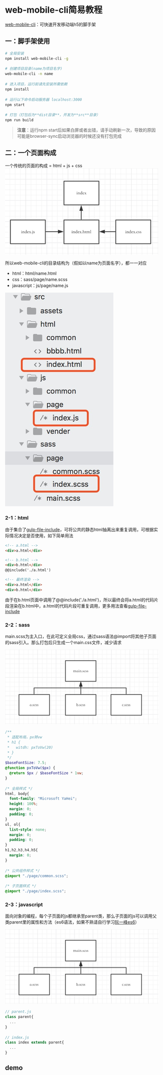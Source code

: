 # web-mobile-cli简易教程
[web-mobile-cli](https://github.com/sihai00/web-mobile-cli)：可快速开发移动端h5的脚手架

## 一：脚手架使用
``` bash
# 全局安装
npm install web-mobile-cli -g

# 创建项目目录(name为项目名字)
web-mobile-cli -n name

# 进入项目，运行前请先安装所需依赖
npm install

# 运行以下命令启动服务器 localhost:3000
npm start

# 打包（打包后为**dist目录**，开发为**src**目录）
npm run build
```

> **注意**：运行npm start后如果白屏或者出错，请手动刷新一次，导致的原因可能是browser-sync启动浏览器的时候还没有打包完成

## 二：一个页面构成
一个传统的页面的构成 = html + js + css
![页面构成](./img/2.png)

所以web-mobile-cli的目录结构为（假如以name为页面名字），都一一对应
- html：html/name.html
- css：sass/page/name.scss
- javascript：js/page/name.js

![web-mobile-cli的目录结构](./img/1.jpeg)

### 2-1：html
由于集合了[gulp-file-include](https://github.com/coderhaoxin/gulp-file-include)，可将公共的静态html抽离出来重复调用，可根据实际情况决定是否使用，如下简单用法

```html
<!-- a.html -->
<div>a.html</div>
```

```html
<!-- b.html -->
<div>b.html</div>
@@include('./a.html')
```

```html
<!-- 最终渲染 -->
<div>a.html</div>
<div>b.html</div>
```

由于在b.html页面中调用了@@include('./a.html')，所以最终会将a.html的代码片段渲染在b.html中，a.html的代码片段可重复调用，更多用法查看[gulp-file-include](https://github.com/coderhaoxin/gulp-file-include)

### 2-2：sass
main.scss为主入口，在此可定义全局css，通过sass语法@import将其他子页面的sass引入。那么打包后只生成一个main.css文件，减少请求

![sass结构](./img/3.png)

```scss
/**
 * 适配布局，px转vw
 * h1 {
 *   witdh: pxToVw(20)
 * }
 */
$baseFontSize: 7.5;
@function pxToVw($px) {
  @return $px / $baseFontSize * 1vw;
}

/* 全局样式 */
html, body{
  font-family: "Microsoft YaHei";
  height: 100%;
  margin: 0;
  padding: 0;
}
ul, ol{
  list-style: none;
  margin: 0;
  padding: 0;
}
h1,h2,h3,h4,h5{
  margin: 0;
}

/* 公共组件样式 */
@import "./page/common.scss";

/* 子页面样式 */
@import "./page/index.scss";
```

### 2-3：javascript
面向对象的编程，每个子页面的js都继承至parent类，那么子页面的js可以调用父类parent里的属性和方法（es6语法，如果不熟请自行学习[阮一峰es6](http://es6.ruanyifeng.com/#docs/class)）

![javascript结构](./img/3.png)

```javascript
// parent.js
class parent{
  ...
}

// index.js
class index extends parent{
  ...
}
```

## demo

